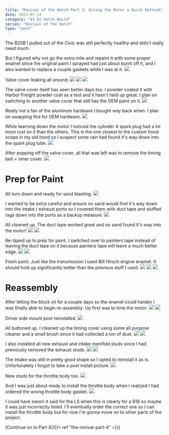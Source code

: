 ```yaml
---
title: "Revival of the Hatch Part 3: Giving the Motor a Quick Refresh"
date: 2023-07-14
category: "93 EG Hatch Build"
series: "Revival of the Hatch"
type: "post"
---
```


The B20B I pulled out of the Civic was still perfectly healthy and didn't really need much.

But I figured why not go the extra mile and repaint it with some proper enamel since the original paint I sprayed had just about burnt off it, and I also wanted to replace a couple gaskets while I was at it.
![](images/1.jpg)

Valve cover leaking all around.
![](images/2.jpg)
![](images/3.jpg)
![](images/4.jpg)

The valve cover itself has seen better days too. I powder coated it with Harbor Freight powder coat as a test and it hasn't held up great. I plan on switching to another valve cover that still has the OEM paint on it.
![](images/5.jpg)

Really not a fan of the aluminum hardware I bought way back when. I plan on swapping this for OEM hardware.
![](images/6.jpg)

While tearning down the motor I noticed the cylinder 4 spark plug had a lot more rust on it than the others. This is the one closest to the custom hood scope in my old hood so I suspect some rain had found it's way down into the spark plug tube.
![](images/7.jpg)

After popping off the valve cover, all that was left was to remove the timing belt + inner cover.
![](images/8.jpg)

# Prep for Paint

All torn down and ready for sand blasting.
![](images/9.jpg)

I wanted to be extra careful and ensure no sand would find it's way down into the intake / exhaust ports so I covered them with duct tape and stuffed rags down into the ports as a backup measure.
![](images/10.jpg)

All cleaned up. The duct tape worked great and no sand found it's way into the motor!
![](images/11.jpg)
![](images/12.jpg)

Re-taped up to prep for paint. I switched over to painters tape instead of leaving the duct tape on it because painters tape will leave a much better edge.
![](images/13.jpg)
![](images/14.jpg)

Fresh paint. Just like the transmission I used Bill Hirsch engine enamel. It should hold up significantly better than the previous stuff I used.
![](images/15.jpg)
![](images/16.jpg)
![](images/17.jpg)

# Reassembly

After letting the block sit for a couple days so the enamel could harden I was finally able to begin re-assembly. Up first was to time the motor.
![](images/18.jpg)
![](images/19.jpg)

Driver side mount post reinstalled.
![](images/20.jpg)

All buttoned up. I cleaned up the timing cover using some all purpose cleaner and a small brush since it had collected a ton of dust.
![](images/21.jpg)
![](images/22.jpg)

I also installed all new exhaust and intake manifold studs since I had previously removed the exhaust studs.
![](images/23.jpg)
![](images/24.jpg)

The intake was still in pretty good shape so I opted to reinstall it as is. Unfortunately I forgot to take a post install picture.
![](images/25.jpg)

New studs for the throttle body too.
![](images/26.jpg)

And I was just about ready to install the throttle body when I realized I had ordered the wrong throttle body gasket.
![](images/27.jpg)

I could have sworn it said for the LS when this is clearly for a B16 so maybe it was just incorrectly listed. I'll eventually order the correct one so I can install the throttle body but for now I'm gonna move on to other parts of the project.

[Continue on to Part 4]({{< ref "the-revival-part-4" >}})
